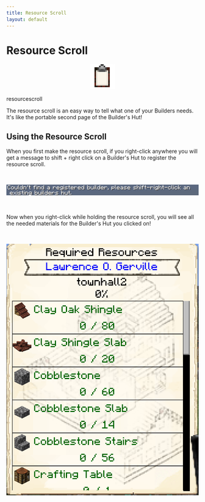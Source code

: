 ```yaml
---
title: Resource Scroll
layout: default
---
```

# Resource Scroll 

<div class="infobox box text-center">
    <p style="text-align:center;"><img src="../../assets/images/icons/minecolonies/clipboard.png" alt="Resource Scroll"></p>
    <recipe>resourcescroll</recipe>
</div>

The resource scroll is an easy way to tell what one of your Builders needs. It's like the portable second page of the Builder's Hut!

## Using the Resource Scroll

When you first make the resource scroll, if you right-click anywhere you will get a message to shift + right click on a Builder's Hut to register the resource scroll. 

<br>
<p style="text-align:center;"><img src="../../assets/images/misc/resourcebuilderinitmessage.png" alt="Resource Scroll Initial Message"></p>
<br>

Now when you right-click while holding the resource scroll, you will see all the needed materials for the Builder's Hut you clicked on!

<br>
<p style="text-align:center;"><img src="../../assets/images/gui/resourcescrollgui.png" alt="Resource Scroll GUI"></p>
<br>
